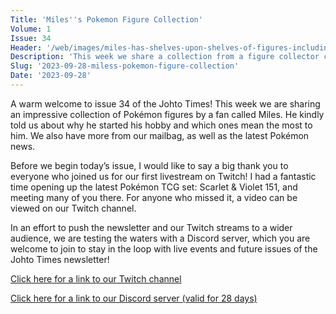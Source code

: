 ```yaml
---
Title: 'Miles''s Pokemon Figure Collection'
Volume: 1
Issue: 34
Header: '/web/images/miles-has-shelves-upon-shelves-of-figures-including-alolan-muk-scyther-articuno-mew-eevee-evolutions.jpeg'
Description: 'This week we share a collection from a figure collector called Miles, the latest Pokémon news, and more from the Johto Times mailbag!'
Slug: '2023-09-28-miless-pokemon-figure-collection'
Date: '2023-09-28'
---
```

A warm welcome to issue 34 of the Johto Times! This week we are sharing an impressive collection of Pokémon figures by a fan called Miles. He kindly told us about why he started his hobby and which ones mean the most to him. We also have more from our mailbag, as well as the latest Pokémon news.

Before we begin today’s issue, I would like to say a big thank you to everyone who joined us for our first livestream on Twitch! I had a fantastic time opening up the latest Pokémon TCG set: Scarlet & Violet 151, and meeting many of you there. For anyone who missed it, a video can be viewed on our Twitch channel.

In an effort to push the newsletter and our Twitch streams to a wider audience, we are testing the waters with a Discord server, which you are welcome to join to stay in the loop with live events and future issues of the Johto Times newsletter!

[Click here for a link to our Twitch channel](https://www.twitch.tv/johtotimes)

[Click here for a link to our Discord server (valid for 28 days)](https://discord.gg/sS2F5EThS)